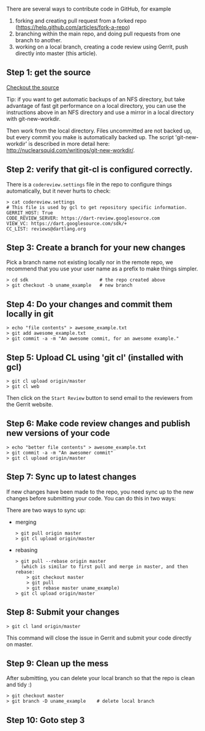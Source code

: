 There are several ways to contribute code in GitHub, for example

1. forking and creating pull request from a forked repo (https://help.github.com/articles/fork-a-repo)
1. branching within the main repo, and doing pull requests from one branch to another.
1. working on a local branch, creating a code review using Gerrit, push directly into master (this article).

## Step 1: get the source

[Checkout the source](/dart-lang/sdk/wiki/Building#source)

Tip: if you want to get automatic backups of an NFS directory, but take advantage of fast git performance on a local directory, you can use the instructions above in an NFS directory and use a mirror in a local directory with git-new-workdir.

Then work from the local directory. Files uncommitted are not backed up, but every commit you make is automatically backed up. The script 'git-new-workdir' is described in more detail here: http://nuclearsquid.com/writings/git-new-workdir/.
 
## Step 2: verify that git-cl is configured correctly.
 
There is a `codereview.settings` file in the repo to configure things automatically, but it never hurts to check:

    > cat codereview.settings
    # This file is used by gcl to get repository specific information.
    GERRIT_HOST: True
    CODE_REVIEW_SERVER: https://dart-review.googlesource.com
    VIEW_VC: https://dart.googlesource.com/sdk/+
    CC_LIST: reviews@dartlang.org

## Step 3: Create a branch for your new changes

Pick a branch name not existing locally nor in the remote repo, we recommend that you use your user name as a prefix to make things simpler.

    > cd sdk                          # the repo created above
    > git checkout -b uname_example   # new branch

## Step 4: Do your changes and commit them locally in git

    > echo "file contents" > awesome_example.txt
    > git add awesome_example.txt
    > git commit -a -m "An awesome commit, for an awesome example."

## Step 5: Upload CL using 'git cl' (installed with gcl)

    > git cl upload origin/master
    > git cl web

Then click on the `Start Review` button to send email to the reviewers from the Gerrit website.

## Step 6: Make code review changes and publish new versions of your code

    > echo "better file contents" > awesome_example.txt
    > git commit -a -m "An awesomer commit"
    > git cl upload origin/master

## Step 7: Sync up to latest changes

If new changes have been made to the repo, you need sync up to the new changes before submitting your code. You can do this in two ways:

There are two ways to sync up:
  * merging

        > git pull origin master
        > git cl upload origin/master

  * rebasing

        > git pull --rebase origin master
          (which is similar to first pull and merge in master, and then rebase:
            > git checkout master
            > git pull
            > git rebase master uname_example)
        > git cl upload origin/master

## Step 8: Submit your changes

    > git cl land origin/master

This command will close the issue in Gerrit and submit your code directly on master.

## Step 9: Clean up the mess

After submitting, you can delete your local branch so that the repo is clean and tidy :)
 
    > git checkout master
    > git branch -D uname_example    # delete local branch

## Step 10: Goto step 3